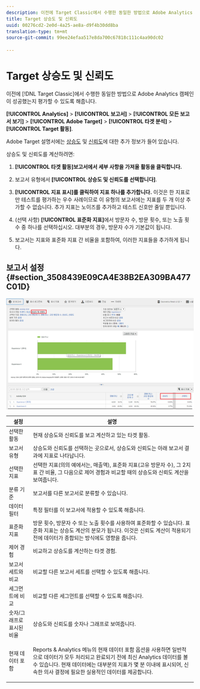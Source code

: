```yaml
---
description: 이전에 Target Classic에서 수행한 동일한 방법으로 Adobe Analytics 캠페인이 성공했는지 평가할 수 있도록 해줍니다.
title: Target 상승도 및 신뢰도
uuid: 00276cd2-2e0d-4a25-ae8a-d9f4b30dd8ba
translation-type: tm+mt
source-git-commit: 99ee24efaa517e8da700c67818c111c4aa90dc02

---
```



# Target 상승도 및 신뢰도

이전에 [!DNL Target Classic]에서 수행한 동일한 방법으로 Adobe Analytics 캠페인이 성공했는지 평가할 수 있도록 해줍니다.

**[!UICONTROL Analytics]** &gt; **[!UICONTROL 보고서]** &gt; **[!UICONTROL 모든 보고서 보기]** &gt; **[!UICONTROL Adobe Target]** &gt; **[!UICONTROL 타겟 분석]** &gt; **[!UICONTROL Target 활동]**.

Adobe Target 설명서에는 [상승도](https://marketing.adobe.com/resources/help/en_US/target/target/c_estimating_lift_in_revenue.html) 및 [신뢰도](https://marketing.adobe.com/resources/help/en_US/rec/c_Confidence_Level_and_Confidence_Interval.html)에 대한 추가 정보가 들어 있습니다.

상승도 및 신뢰도를 계산하려면:

1. **[!UICONTROL 타겟 활동]보고서에서 세부 사항을 가져올 활동을 클릭합니다.**
1. 보고서 유형에서 **[!UICONTROL 상승도 및 신뢰도를 선택합니다]**.
1. **[!UICONTROL 지표 표시]를 클릭하여 지표 하나를 추가합니다.** 이것은 한 지표로만 테스트를 평가하는 우수 사례이므로 이 유형의 보고서에는 지표를 두 개 이상 추가할 수 없습니다. 추가 지표는 노이즈를 추가하고 테스트 신호만 줄일 뿐입니다.
1. (선택 사항) **[!UICONTROL 표준화 지표]**&#x200B;에서 방문자 수, 방문 횟수, 또는 노출 횟수 중 하나를 선택하십시오. 대부분의 경우, 방문자 수가 기본값이 됩니다.

1. 보고서는 지표와 표준화 지표 간 비율을 포함하여, 이러한 지표들을 추가하게 됩니다.

## 보고서 설정 {#section_3508439E09CA4E38B2EA309BA477C01D}

![](assets/lift_confidence_ui.png)

<table id="table_0FBB257C96454CDA82D487DC68459C13"> 
 <thead> 
  <tr> 
   <th colname="col1" class="entry"> 설정 </th> 
   <th colname="col2" class="entry"> 설명 </th> 
  </tr> 
 </thead>
 <tbody> 
  <tr> 
   <td colname="col1"> 선택한 활동 </td> 
   <td colname="col2"> 현재 상승도와 신뢰도를 보고 계산하고 있는 타겟 활동. </td> 
  </tr> 
  <tr> 
   <td colname="col1"> 보고서 유형 </td> 
   <td colname="col2"> 상승도와 신뢰도를 선택하는 곳으로서, 상승도와 신뢰도는 아래 보고서 결과에 지표로 나타납니다. </td> 
  </tr> 
  <tr> 
   <td colname="col1"> 선택한 지표 </td> 
   <td colname="col2"> 선택한 지표(의의 예에서는, 매출액), 표준화 지표(고유 방문자 수), 그 2지표 간 비율, 그 다음으로 제어 경험과 비교할 때의 상승도와 신뢰도 계산을 보여줍니다. </td> 
  </tr> 
  <tr> 
   <td colname="col1"> 분류 기준 </td> 
   <td colname="col2"> 보고서를 다른 보고서로 분류할 수 있습니다. </td> 
  </tr> 
  <tr> 
   <td colname="col1"> 데이터 필터 </td> 
   <td colname="col2"> 특정 필터를 이 보고서에 적용할 수 있도록 해줍니다. </td> 
  </tr> 
  <tr> 
   <td colname="col1"> 표준화 지표 </td> 
   <td colname="col2"> 방문 횟수, 방문자 수 또는 노출 횟수를 사용하여 표준화할 수 있습니다. 표준화 지표는 상승도 계산의 분모가 됩니다. 이것은 신뢰도 계산이 적용되기 전에 데이터가 종합되는 방식에도 영향을 줍니다. </td> 
  </tr> 
  <tr> 
   <td colname="col1"> 제어 경험 </td> 
   <td colname="col2"> 비교하고 상승도를 계산하는 타겟 경험. </td> 
  </tr> 
  <tr> 
   <td colname="col1"> 보고서 세트와 비교 </td> 
   <td colname="col2"> 비교할 다른 보고서 세트를 선택할 수 있도록 해줍니다. </td> 
  </tr> 
  <tr> 
   <td colname="col1"> 세그먼트에 비교 </td> 
   <td colname="col2"> 비교할 다른 세그먼트를 선택할 수 있도록 해줍니다. </td> 
  </tr> 
  <tr> 
   <td colname="col1"> 숫자/그래프로 표시된 비율 </td> 
   <td colname="col2"> 상승도와 신뢰도를 숫자나 그래프로 보여줍니다. </td> 
  </tr> 
  <tr> 
   <td colname="col1"> 현재 데이터 포함 </td> 
   <td colname="col2"> <p>Reports &amp; Analytics 메뉴의 현재 데이터 포함 옵션을 사용하면 일반적으로 데이터가 모두 처리되고 완료되기 전에 최신 Analytics 데이터를 볼 수 있습니다. 현재 데이터에는 대부분의 지표가 몇 분 이내에 표시되어, 신속한 의사 결정에 필요한 실용적인 데이터를 제공합니다. </p> </td> 
  </tr> 
 </tbody> 
</table>

